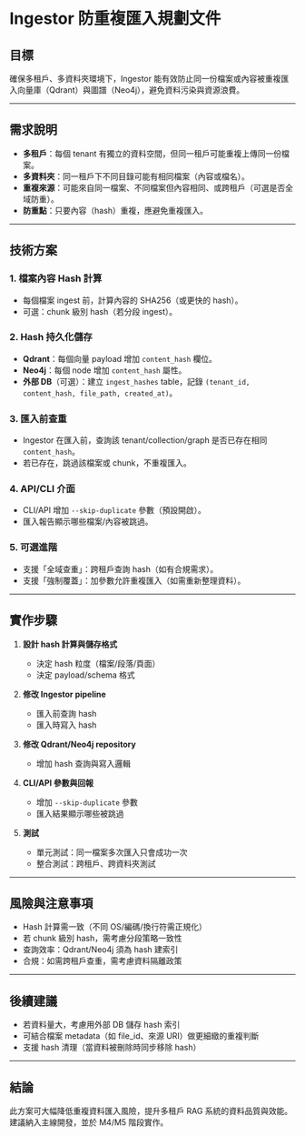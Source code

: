 # Ingestor 防重複匯入規劃文件

## 目標
確保多租戶、多資料夾環境下，Ingestor 能有效防止同一份檔案或內容被重複匯入向量庫（Qdrant）與圖譜（Neo4j），避免資料污染與資源浪費。

---

## 需求說明

- **多租戶**：每個 tenant 有獨立的資料空間，但同一租戶可能重複上傳同一份檔案。
- **多資料夾**：同一租戶下不同目錄可能有相同檔案（內容或檔名）。
- **重複來源**：可能來自同一檔案、不同檔案但內容相同、或跨租戶（可選是否全域防重）。
- **防重點**：只要內容（hash）重複，應避免重複匯入。

---

## 技術方案

### 1. 檔案內容 Hash 計算
- 每個檔案 ingest 前，計算內容的 SHA256（或更快的 hash）。
- 可選：chunk 級別 hash（若分段 ingest）。

### 2. Hash 持久化儲存
- **Qdrant**：每個向量 payload 增加 `content_hash` 欄位。
- **Neo4j**：每個 node 增加 `content_hash` 屬性。
- **外部 DB**（可選）：建立 `ingest_hashes` table，記錄 `(tenant_id, content_hash, file_path, created_at)`。

### 3. 匯入前查重
- Ingestor 在匯入前，查詢該 tenant/collection/graph 是否已存在相同 `content_hash`。
- 若已存在，跳過該檔案或 chunk，不重複匯入。

### 4. API/CLI 介面
- CLI/API 增加 `--skip-duplicate` 參數（預設開啟）。
- 匯入報告顯示哪些檔案/內容被跳過。

### 5. 可選進階
- 支援「全域查重」：跨租戶查詢 hash（如有合規需求）。
- 支援「強制覆蓋」：加參數允許重複匯入（如需重新整理資料）。

---

## 實作步驟

1. **設計 hash 計算與儲存格式**
   - 決定 hash 粒度（檔案/段落/頁面）
   - 決定 payload/schema 格式

2. **修改 Ingestor pipeline**
   - 匯入前查詢 hash
   - 匯入時寫入 hash

3. **修改 Qdrant/Neo4j repository**
   - 增加 hash 查詢與寫入邏輯

4. **CLI/API 參數與回報**
   - 增加 `--skip-duplicate` 參數
   - 匯入結果顯示哪些被跳過

5. **測試**
   - 單元測試：同一檔案多次匯入只會成功一次
   - 整合測試：跨租戶、跨資料夾測試

---

## 風險與注意事項

- Hash 計算需一致（不同 OS/編碼/換行符需正規化）
- 若 chunk 級別 hash，需考慮分段策略一致性
- 查詢效率：Qdrant/Neo4j 須為 hash 建索引
- 合規：如需跨租戶查重，需考慮資料隔離政策

---

## 後續建議

- 若資料量大，考慮用外部 DB 儲存 hash 索引
- 可結合檔案 metadata（如 file_id、來源 URI）做更細緻的重複判斷
- 支援 hash 清理（當資料被刪除時同步移除 hash）

---

## 結論

此方案可大幅降低重複資料匯入風險，提升多租戶 RAG 系統的資料品質與效能。建議納入主線開發，並於 M4/M5 階段實作。
